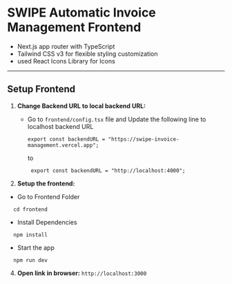 # SWIPE Automatic Invoice Management Frontend
* Next.js app router with TypeScript
* Tailwind CSS v3 for flexible styling customization
* used React Icons Library for Icons
---

## Setup Frontend
1. **Change Backend URL to local backend URL:**
   * Go to `frontend/config.tsx` file and
     Update the following line to localhost backend URL
     ```
     export const backendURL = "https://swipe-invoice-management.vercel.app";
     ```
     to
     ```
      export const backendURL = "http://localhost:4000";
     ```

2. **Setup the frontend:**
* Go to Frontend Folder
```
  cd frontend
```

* Install Dependencies
```
  npm install
```

* Start the app
```
  npm run dev
```

4. **Open link in browser:**
`
http://localhost:3000
`